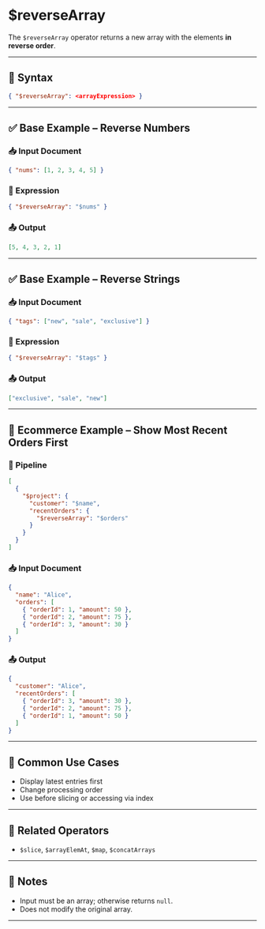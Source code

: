 # $reverseArray

The `$reverseArray` operator returns a new array with the elements **in reverse order**.

---

## 📌 Syntax

```json
{ "$reverseArray": <arrayExpression> }
```

---

## ✅ Base Example – Reverse Numbers

### 📥 Input Document

```json
{ "nums": [1, 2, 3, 4, 5] }
```

### 📌 Expression

```json
{ "$reverseArray": "$nums" }
```

### 📤 Output

```json
[5, 4, 3, 2, 1]
```

---

## ✅ Base Example – Reverse Strings

### 📥 Input Document

```json
{ "tags": ["new", "sale", "exclusive"] }
```

### 📌 Expression

```json
{ "$reverseArray": "$tags" }
```

### 📤 Output

```json
["exclusive", "sale", "new"]
```

---

## 🧱 Ecommerce Example – Show Most Recent Orders First

### 📌 Pipeline

```json
[
  {
    "$project": {
      "customer": "$name",
      "recentOrders": {
        "$reverseArray": "$orders"
      }
    }
  }
]
```

### 📥 Input Document

```json
{
  "name": "Alice",
  "orders": [
    { "orderId": 1, "amount": 50 },
    { "orderId": 2, "amount": 75 },
    { "orderId": 3, "amount": 30 }
  ]
}
```

### 📤 Output

```json
{
  "customer": "Alice",
  "recentOrders": [
    { "orderId": 3, "amount": 30 },
    { "orderId": 2, "amount": 75 },
    { "orderId": 1, "amount": 50 }
  ]
}
```

---

## 🔧 Common Use Cases

- Display latest entries first
- Change processing order
- Use before slicing or accessing via index

---

## 🔗 Related Operators

- `$slice`, `$arrayElemAt`, `$map`, `$concatArrays`

---

## 🧠 Notes

- Input must be an array; otherwise returns `null`.
- Does not modify the original array.

---
